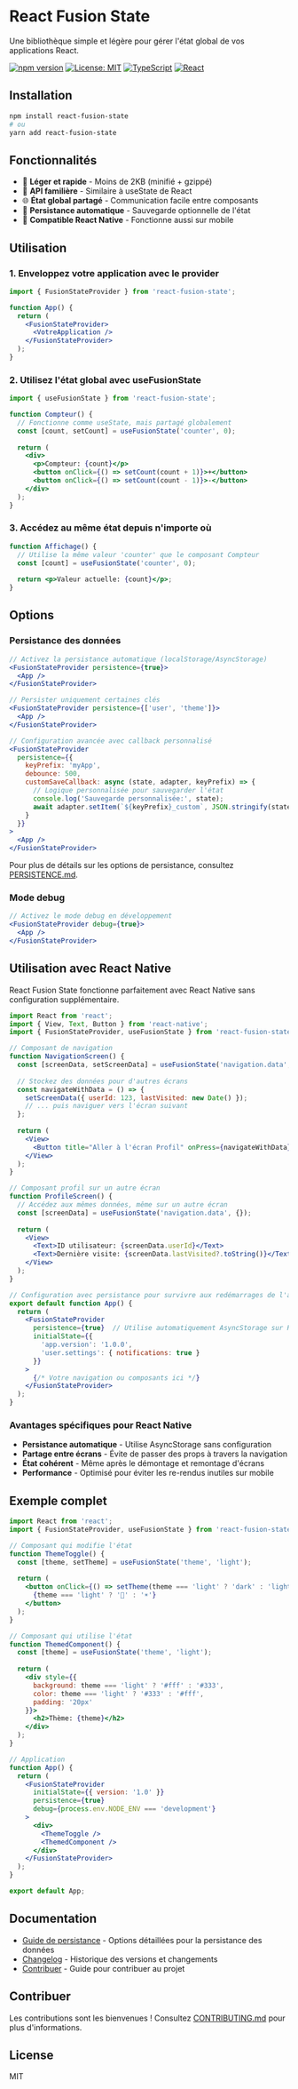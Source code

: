 # React Fusion State

Une bibliothèque simple et légère pour gérer l'état global de vos applications React.

[![npm version](https://img.shields.io/npm/v/react-fusion-state.svg?style=flat-square)](https://www.npmjs.com/package/react-fusion-state)
[![License: MIT](https://img.shields.io/badge/License-MIT-yellow.svg)](https://opensource.org/licenses/MIT)
[![TypeScript](https://img.shields.io/badge/TypeScript-Ready-blue.svg)](https://www.typescriptlang.org/)
[![React](https://img.shields.io/badge/React-18+-61DAFB.svg)](https://reactjs.org/)

## Installation

```bash
npm install react-fusion-state
# ou
yarn add react-fusion-state
```

## Fonctionnalités

- 🚀 **Léger et rapide** - Moins de 2KB (minifié + gzippé)
- 🔄 **API familière** - Similaire à useState de React
- 🌐 **État global partagé** - Communication facile entre composants
- 💾 **Persistance automatique** - Sauvegarde optionnelle de l'état
- 📱 **Compatible React Native** - Fonctionne aussi sur mobile

## Utilisation

### 1. Enveloppez votre application avec le provider

```jsx
import { FusionStateProvider } from 'react-fusion-state';

function App() {
  return (
    <FusionStateProvider>
      <VotreApplication />
    </FusionStateProvider>
  );
}
```

### 2. Utilisez l'état global avec useFusionState

```jsx
import { useFusionState } from 'react-fusion-state';

function Compteur() {
  // Fonctionne comme useState, mais partagé globalement
  const [count, setCount] = useFusionState('counter', 0);
  
  return (
    <div>
      <p>Compteur: {count}</p>
      <button onClick={() => setCount(count + 1)}>+</button>
      <button onClick={() => setCount(count - 1)}>-</button>
    </div>
  );
}
```

### 3. Accédez au même état depuis n'importe où

```jsx
function Affichage() {
  // Utilise la même valeur 'counter' que le composant Compteur
  const [count] = useFusionState('counter', 0);
  
  return <p>Valeur actuelle: {count}</p>;
}
```

## Options

### Persistance des données

```jsx
// Activez la persistance automatique (localStorage/AsyncStorage)
<FusionStateProvider persistence={true}>
  <App />
</FusionStateProvider>

// Persister uniquement certaines clés
<FusionStateProvider persistence={['user', 'theme']}>
  <App />
</FusionStateProvider>

// Configuration avancée avec callback personnalisé
<FusionStateProvider 
  persistence={{
    keyPrefix: 'myApp',
    debounce: 500,
    customSaveCallback: async (state, adapter, keyPrefix) => {
      // Logique personnalisée pour sauvegarder l'état
      console.log('Sauvegarde personnalisée:', state);
      await adapter.setItem(`${keyPrefix}_custom`, JSON.stringify(state));
    }
  }}
>
  <App />
</FusionStateProvider>
```

Pour plus de détails sur les options de persistance, consultez [PERSISTENCE.md](./PERSISTENCE.md).

### Mode debug

```jsx
// Activez le mode debug en développement
<FusionStateProvider debug={true}>
  <App />
</FusionStateProvider>
```

## Utilisation avec React Native

React Fusion State fonctionne parfaitement avec React Native sans configuration supplémentaire.

```jsx
import React from 'react';
import { View, Text, Button } from 'react-native';
import { FusionStateProvider, useFusionState } from 'react-fusion-state';

// Composant de navigation
function NavigationScreen() {
  const [screenData, setScreenData] = useFusionState('navigation.data', {});
  
  // Stockez des données pour d'autres écrans
  const navigateWithData = () => {
    setScreenData({ userId: 123, lastVisited: new Date() });
    // ... puis naviguer vers l'écran suivant
  };
  
  return (
    <View>
      <Button title="Aller à l'écran Profil" onPress={navigateWithData} />
    </View>
  );
}

// Composant profil sur un autre écran
function ProfileScreen() {
  // Accédez aux mêmes données, même sur un autre écran
  const [screenData] = useFusionState('navigation.data', {});
  
  return (
    <View>
      <Text>ID utilisateur: {screenData.userId}</Text>
      <Text>Dernière visite: {screenData.lastVisited?.toString()}</Text>
    </View>
  );
}

// Configuration avec persistance pour survivre aux redémarrages de l'app
export default function App() {
  return (
    <FusionStateProvider 
      persistence={true}  // Utilise automatiquement AsyncStorage sur React Native
      initialState={{
        'app.version': '1.0.0',
        'user.settings': { notifications: true }
      }}
    >
      {/* Votre navigation ou composants ici */}
    </FusionStateProvider>
  );
}
```

### Avantages spécifiques pour React Native

- **Persistance automatique** - Utilise AsyncStorage sans configuration
- **Partage entre écrans** - Évite de passer des props à travers la navigation 
- **État cohérent** - Même après le démontage et remontage d'écrans
- **Performance** - Optimisé pour éviter les re-rendus inutiles sur mobile

## Exemple complet

```jsx
import React from 'react';
import { FusionStateProvider, useFusionState } from 'react-fusion-state';

// Composant qui modifie l'état
function ThemeToggle() {
  const [theme, setTheme] = useFusionState('theme', 'light');
  
  return (
    <button onClick={() => setTheme(theme === 'light' ? 'dark' : 'light')}>
      {theme === 'light' ? '🌙' : '☀️'}
    </button>
  );
}

// Composant qui utilise l'état
function ThemedComponent() {
  const [theme] = useFusionState('theme', 'light');
  
  return (
    <div style={{ 
      background: theme === 'light' ? '#fff' : '#333',
      color: theme === 'light' ? '#333' : '#fff',
      padding: '20px'
    }}>
      <h2>Thème: {theme}</h2>
    </div>
  );
}

// Application
function App() {
  return (
    <FusionStateProvider 
      initialState={{ version: '1.0' }}
      persistence={true}
      debug={process.env.NODE_ENV === 'development'}
    >
      <div>
        <ThemeToggle />
        <ThemedComponent />
      </div>
    </FusionStateProvider>
  );
}

export default App;
```

## Documentation

- [Guide de persistance](./PERSISTENCE.md) - Options détaillées pour la persistance des données
- [Changelog](./CHANGELOG.md) - Historique des versions et changements
- [Contribuer](./CONTRIBUTING.md) - Guide pour contribuer au projet

## Contribuer

Les contributions sont les bienvenues ! Consultez [CONTRIBUTING.md](./CONTRIBUTING.md) pour plus d'informations.

## License

MIT
